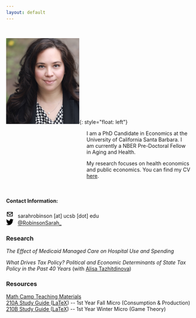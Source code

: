 ```yaml
---
layout: default
---
```


<br>


<img src="./assets/images/profile.jpg" alt="profile" width="200"/>{: style="float: left"}
<p style="margin-left: 220px">I am a PhD Candidate in Economics at the University of California Santa Barbara. I am currently a NBER Pre-Doctoral Fellow in Aging and Health.</p> 

<p style="margin-left: 220px">My research focuses on health economics and public economics. You can find my CV <a href="./CV.pdf">here</a>.</p>

<br clear="left"/>


#### Contact Information:
<img src="./assets/images/email.png" width="20"/> &nbsp; sarahrobinson [at] ucsb [dot] edu <br>
<img src="./assets/images/twitter.png" width="20"/> &nbsp; <a href="https://twitter.com/RobinsonSarah_" > @RobinsonSarah_</a>


### Research
*The Effect of Medicaid Managed Care on Hospital Use and Spending*

*What Drives Tax Policy? Political and Economic Determinants of State Tax Policy in the Past 40 Years* (with [Alisa Tazhitdinova](https://alisatns.weebly.com))


### Resources
[Math Camp Teaching Materials](./mathcamp.html) <br>
<a href="./assets/210A Study Guide v39.pdf">210A Study Guide </a> (<a href="./assets/210A v39.zip" download>LaTeX</a>) -- 1st Year Fall Micro (Consumption & Production) <br>
<a href="./assets/210B Study Guide v18.pdf">210B Study Guide </a> (<a href="./assets/210B Study Guide v18.tex" download>LaTeX</a>) -- 1st Year Winter Micro (Game Theory) <br>